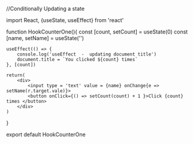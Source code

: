 //Conditionally Updating a state

import React, {useState, useEffect} from 'react'

function HookCounterOne(){
    const [count, setCount] = useState(0)
    const [name, setName] = useState('')

    useEffect(() => {
        console.log('useEffect  -  updating document title')
        document.title = `You clicked ${count} times`
    }, [count])

    return(
        <div>
            <input type = 'text' value = {name} onChange{e => setName(r.target.vale)}>
            <button onClick={() => setCount(count) + 1 }>Click {count} times </button>
        </div>
    )
}

export default HookCounterOne